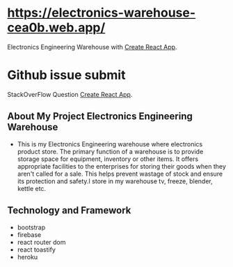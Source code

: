 # https://electronics-warehouse-cea0b.web.app/

Electronics Engineering Warehouse with [Create React App](https://electronics-warehouse-cea0b.web.app/).

# Github issue submit 

StackOverFlow Question [Create React App](https://stackoverflow.com/questions/ask?fbclid=IwAR3TxlM1H4H44p5roswzJ5d8l0KVkyvBJ0UH_UWSxWcTzzXcyyWYicH9bfI).


## About My Project Electronics Engineering Warehouse
- This is my Electronics Engineering warehouse where electronics product store. The primary function of a warehouse is to provide storage space for equipment, inventory or other items. It offers appropriate facilities to the enterprises for storing their goods when they aren't called for a sale. This helps prevent wastage of stock and ensure its protection and safety.I store in my warehouse tv, freeze, blender, kettle etc.


## Technology and Framework
- bootstrap
- firebase
- react router dom
- react toastify
- heroku 
